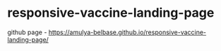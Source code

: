 # responsive-vaccine-landing-page

github page - https://amulya-belbase.github.io/responsive-vaccine-landing-page/
